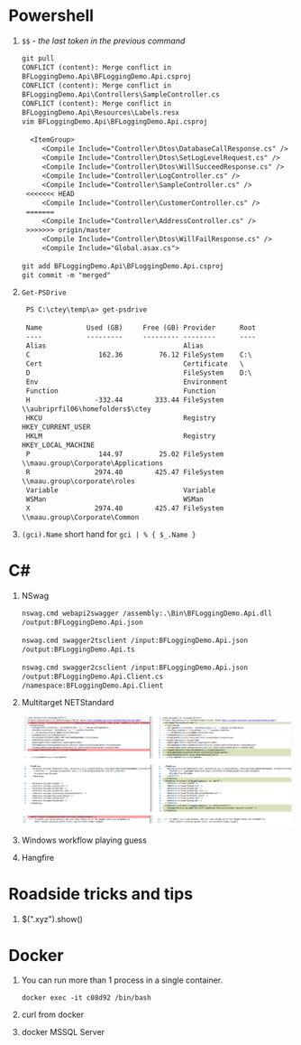 # Powershell

1. `$$` - _the last token in the previous command_

       git pull
       CONFLICT (content): Merge conflict in BFLoggingDemo.Api\BFLoggingDemo.Api.csproj
       CONFLICT (content): Merge conflict in BFLoggingDemo.Api\Controllers\SampleController.cs
       CONFLICT (content): Merge conflict in BFLoggingDemo.Api\Resources\Labels.resx
       vim BFLoggingDemo.Api\BFLoggingDemo.Api.csproj
       
         <ItemGroup>
            <Compile Include="Controller\Dtos\DatabaseCallResponse.cs" />
            <Compile Include="Controller\Dtos\SetLogLevelRequest.cs" />
            <Compile Include="Controller\Dtos\WillSucceedResponse.cs" />
            <Compile Include="Controller\LogController.cs" />
            <Compile Include="Controller\SampleController.cs" />
        <<<<<<< HEAD
            <Compile Include="Controller\CustomerController.cs" />
        =======
            <Compile Include="Controller\AddressController.cs" />
        >>>>>>> origin/master
            <Compile Include="Controller\Dtos\WillFailResponse.cs" />
            <Compile Include="Global.asax.cs">

       git add BFLoggingDemo.Api\BFLoggingDemo.Api.csproj
       git commit -m "merged"

2. `Get-PSDrive`

        PS C:\ctey\temp\a> get-psdrive

        Name           Used (GB)     Free (GB) Provider      Root
        ----           ---------     --------- --------      ----
        Alias                                  Alias
        C                 162.36         76.12 FileSystem    C:\
        Cert                                   Certificate   \
        D                                      FileSystem    D:\
        Env                                    Environment
        Function                               Function
        H                -332.44        333.44 FileSystem    \\aubriprfil06\homefolders$\ctey
        HKCU                                   Registry      HKEY_CURRENT_USER
        HKLM                                   Registry      HKEY_LOCAL_MACHINE
        P                 144.97         25.02 FileSystem    \\maau.group\Corporate\Applications
        R                2974.40        425.47 FileSystem    \\maau.group\corporate\roles
        Variable                               Variable
        WSMan                                  WSMan
        X                2974.40        425.47 FileSystem    \\maau.group\Corporate\Common

3. `(gci).Name` short hand for `gci | % { $_.Name }`


# C#

1. NSwag

       nswag.cmd webapi2swagger /assembly:.\Bin\BFLoggingDemo.Api.dll /output:BFLoggingDemo.Api.json
       
       nswag.cmd swagger2tsclient /input:BFLoggingDemo.Api.json /output:BFLoggingDemo.Api.ts
       
       nswag.cmd swagger2csclient /input:BFLoggingDemo.Api.json /output:BFLoggingDemo.Api.Client.cs /namespace:BFLoggingDemo.Api.Client

2. Multitarget NETStandard

   <img src="Tricks-2018/MultitargetNETStandard.png" />
   
2. Windows workflow playing guess

3. Hangfire

# Roadside tricks and tips

1. $(".xyz").show()

# Docker

1. You can run more than 1 process in a single container.

       docker exec -it c08d92 /bin/bash

2. curl from docker

3. docker MSSQL Server

